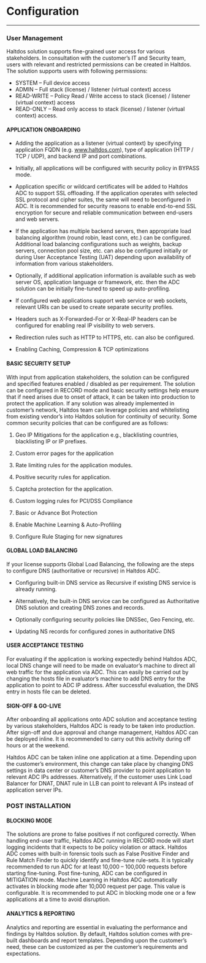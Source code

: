 # Configuration
----
### User Management

Haltdos solution supports fine-grained user access for various stakeholders. In consultation with the customer’s IT and Security team, users with relevant and restricted permissions can be created in Haltdos. The solution supports users with following permissions:
- SYSTEM – Full device access
- ADMIN – Full stack (license) / listener (virtual context) access
- READ-WRITE – Policy Read / Write access to stack (license) / listener (virtual context) access
- READ-ONLY – Read only access to stack (license) / listener (virtual context) access.

#### APPLICATION ONBOARDING

- Adding the application as a listener (virtual context) by specifying application FQDN (e.g. www.haltdos.com), type of application (HTTP / TCP / UDP), and backend IP and port combinations.  

- Initially, all applications will be configured with security policy in BYPASS mode.  

- Application specific or wildcard certificates will be added to Haltdos ADC to support SSL offloading. If the application operates with selected SSL protocol and cipher suites, the same will need to beconfigured in ADC. It is recommended for security reasons to enable end-to-end SSL encryption for
secure and reliable communication between end-users and web servers.  

- If the application has multiple backend servers, then appropriate load balancing algorithm (round robin, least conn, etc.) can be configured. Additional load balancing configurations such as weights, backup servers, connection pool size, etc. can also be configured initially or during User Acceptance Testing (UAT) depending upon availability of information from various stakeholders.  

- Optionally, if additional application information is available such as web server OS, application language or framework, etc. then the ADC solution can be initially fine-tuned to speed up auto-profiling.  

- If configured web applications support web service or web sockets, relevant URIs can be used to create
separate security profiles.  

- Headers such as X-Forwarded-For or X-Real-IP headers can be configured for enabling real IP visibility
to web servers.  

- Redirection rules such as HTTP to HTTPS, etc. can also be configured.  

- Enabling Caching, Compression & TCP optimizations  

#### BASIC SECURITY SETUP

With input from application stakeholders, the solution can be configured and specified features enabled / disabled as per requirement. The solution can be configured in RECORD mode and basic security settings help ensure that if need arises due to onset of attack, it can be taken into production to protect the application. If any solution was already implemented in customer’s network, Haltdos team can leverage policies and whitelisting from existing vendor’s into Haltdos solution for continuity of security. Some common security policies that can be configured are as follows:

1. Geo IP Mitigations for the application e.g., blacklisting countries, blacklisting IP or IP prefixes.  

2. Custom error pages for the application  

3. Rate limiting rules for the application modules.  

4. Positive security rules for application.  

5. Captcha protection for the application.  

6. Custom logging rules for PCI/DSS Compliance  

7. Basic or Advance Bot Protection  

8. Enable Machine Learning & Auto-Profiling  

9. Configure Rule Staging for new signatures

#### GLOBAL LOAD BALANCING

If your license supports Global Load Balancing, the following are the steps to configure DNS (authoritative or recursive) in Haltdos ADC.  

- Configuring built-in DNS service as Recursive if existing DNS service is already running.  

- Alternatively, the built-in DNS service can be configured as Authoritative DNS solution and creating DNS zones and records.  

- Optionally configuring security policies like DNSSec, Geo Fencing, etc.  

- Updating NS records for configured zones in authoritative DNS  

#### USER ACCEPTANCE TESTING

For evaluating if the application is working expectedly behind Haltdos ADC, local DNS change will need to be made on evaluator’s machine to direct all web traffic for the application via ADC. This can easily be carried out by changing the hosts file in evaluator’s machine to add DNS entry for the application to point to ADC IP address. After successful evaluation, the DNS entry in hosts file can be deleted.

#### SIGN-OFF & GO-LIVE

After onboarding all applications onto ADC solution and acceptance testing by various stakeholders, Haltdos ADC is ready to be taken into production. After sign-off and due approval and change management, Haltdos ADC can be deployed inline. It is recommended to carry out this activity during off hours or at the
weekend.  

Haltdos ADC can be taken inline one application at a time. Depending upon the customer’s environment, this change can take place by changing DNS settings in data center or customer’s DNS provider to point application to relevant ADC IPs addresses. Alternatively, if the customer uses Link Load Balancer for DNAT, DNAT rule in LLB can point to relevant A IPs instead of application server IPs.  

### POST INSTALLATION

#### BLOCKING MODE

The solutions are prone to false positives if not configured correctly. When handling end-user traffic, Haltdos ADC running in RECORD mode will start logging incidents that it expects to be policy violation or attack. Haltdos ADC comes with built-in forensic tools such as False Positive Finder and Rule Match Finder to quickly identify and fine-tune rule-sets. It is typically recommended to run ADC for at least 10,000 – 100,000 requests before starting fine-tuning. Post fine-tuning, ADC can be configured in MITIGATION mode. Machine Learning in Haltdos ADC automatically activates in blocking mode after 10,000 request per page. This value is configurable. It is recommended to put ADC in blocking mode one or a few applications at a time to avoid disruption.

#### ANALYTICS & REPORTING

Analytics and reporting are essential in evaluating the performance and findings by Haltdos solution. By default, Haltdos solution comes with pre-built dashboards and report templates. Depending upon the customer’s need, these can be customized as per the customer’s requirements and expectations.


